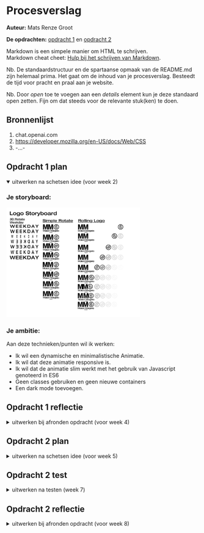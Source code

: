 # Procesverslag
**Auteur:** Mats Renze Groot

**De opdrachten:** [opdracht 1](opdracht1/index.html) en [opdracht 2](opdracht2/index.html)


Markdown is een simpele manier om HTML te schrijven.  
Markdown cheat cheet: [Hulp bij het schrijven van Markdown](https://github.com/adam-p/markdown-here/wiki/Markdown-Cheatsheet).

Nb. De standaardstructuur en de spartaanse opmaak van de README.md zijn helemaal prima. Het gaat om de inhoud van je procesverslag. Besteedt de tijd voor pracht en praal aan je website.

Nb. Door *open* toe te voegen aan een *details* element kun je deze standaard open zetten. Fijn om dat steeds voor de relevante stuk(ken) te doen.



## Bronnenlijst
  1. chat.openai.com
  2. https://developer.mozilla.org/en-US/docs/Web/CSS
  3. -...-



## Opdracht 1 plan

<details open>
  <summary>uitwerken na schetsen idee (voor week 2)</summary>


  ### Je storyboard:
  <img src="readme-images/Logo Storyboard.png" width="350px" alt="storyboard voor opdracht 1">


  ### Je ambitie: 
  Aan deze technieken/punten wil ik werken:
  - Ik wil een dynamische en minimalistische Animatie.
  - Ik wil dat deze animatie responsive is.
  - Ik wil dat de animatie slim werkt met het gebruik van Javascript genoteerd in ES6
  - Geen classes gebruiken en geen nieuwe containers
  - Een dark mode toevoegen.
 
</details>



## Opdracht 1 reflectie

<details>
  <summary>uitwerken bij afronden opdracht (voor week 4)</summary>


  ### Je uitkomst - karakteristiek screenshot(s):
  <div style="display:flex; justify-content:space-between; box-shadow: 2px 2px 4px #ffffff;">
  <img src="readme-images/SS-FvD-LightMode.png" width="375px" alt="uitomst opdracht 1">
 <img src="readme-images/SS-Fvd-DarkMode.png" width="375px" alt="uitomst opdracht 1">
  </div>
  
  ### Dit ging goed/Heb ik geleerd: 
  Korte omschrijving met plaatje(s)
  
  Op de regel met Maison Margiela zit een scroll animatie. De grenzen van deze animatie worden bepaald door een overflow. Ik had deze overflow eerst op de parent container staan, de h1, maar dit had helaas ook invloed op de animatie van het cijfertje. Die verdween namelijk, omdat deze buiten de breedte en in een latere iteratie de hoogte van de container bewoog tijdens zijn animatie. Ik heb dit gelukkig kunnen oplossen door middel van Javascript. Ik heb namelijk gebruik gemaakt van een combinatie van de Animationend eventlistener, een SetTimeout en een beetje DOM manipulatie om ervoor te zorgen dat de scroll animatie en de overflow die daar bij hoort pas afspelen nadat de animatie van het cijfertje eindigt.
  <br>

  <img src="readme-images/SS-FvD-JS.png" width="375px" alt="Javascript Screenshot">


  ### Dit was lastig/Is niet gelukt:
  <br>
  Het gebruik van keyframes was eerst nog erg onintuitief voor mij, omdat je werkt met een een begin en eindresultaat gekoppeld aan bepaalde waarde in procenten. Alles tussen deze specifieke punten wordt automatisch geanimeerd, waardoor het voor mij soms nog wat verwarrend was. Ook was het gebruiken van meerdere transforms soms moeilijk omdat deze dan verkeerd genoteerd had in mijn CSS. Gelukkig heb ik dit later onder de knie gekregen.\
  
  
  
  </details>
 

## Opdracht 2 plan

<details>
  <summary>uitwerken na schetsen idee (voor week 5)</summary>


  ### Je ontwerp:
  <img src="readme-images/Revolve _ Iphone _ Menu Open.png" width="190px" alt="ontwerp opdracht 2">

  <img src="readme-images/Revolve _ Iphone _ Menu Closed.png" width="190px" alt="ontwerp opdracht 2">
  
<img src="readme-images/Revolve _ Laptop _ Menu-1.png" width="420px" alt="ontwerp opdracht 2">

  ### Je ambitie: 
  Aan deze technieken/punten wil ik werken:
  - Ik wil Meerder files kunnen opslaan en oproepen gebaseerd op user input.
  - Ik wil dat ik animaties af kan laten spelen als feedback.
  - Ik wil dat Kan kiezen welke nummer hij af wilt spelen.
  - meerdere vormen van interactie.
  - ...
</details>



## Opdracht 2 test

<details>
  <summary>uitwerken na testen (week 7)</summary>

  Neem minimaal 5 bevindingen op:



  ### Bevinding 1:


Responsivess op grotere Iphones (12 pro max >) laat de laptop layout zien ook als het scherm rechtop staat.

  #### oplossing:

Ik heb het minimum break point verhoogd van 400px naar 450px. 

  ### Bevinding 2:

  Voice commands zorgde voor veel crashes en performance issues op IOS devices. 

  #### oplossing:

  Ik heb de functie van de Voice Control functionaliteit nu in een keydown functie gezet. Deze functionaliteit is nu dus alleen beschikbaar op desktop 
  devices. De gebruiker moet nu op de enter knop drukken om Voice control (tijdelijk) aan te zetten. Ik heb er ook voor gekozen om het tijdelijke aspect te
  behouden om de VoiceRecognition anders te veel perfomance vraagt.


  ### Bevinding 3:

Het werkent maken van de skip forward and skip backward buttons.

  #### oplossing:

  Ik heb alle tracks in de array een specifieke waarde gegeven op basis van de numerieke volgorde waarin zij staan. 

Met gebruik van if else statements wordt er met javascript gekeken naar de waarde van de huidige track en op basis van user input wordt er dan +1 toegevoegd aan de track value. Dit gebeurd als de gebruiker op de skipForward button drukt. Deze hogere waarde staat dan gelijk aan de volgende track en deze wordt dan afgespeeld. Hetzelfde principe werkt ook voor de skipBackward, maar inplaats van + 1 doen we - 1.

 ### Bevinding 4:

 Display:grid voor responsiveness gebruiken.

  #### oplossing:

Ik had veel moeite met het overzetten van de layout naar de desktop versie van het ontwerp, ik gebruikte eerst eigenlijk alleen maar flexbox, maar na wat hulp 
van Sanne is mijn gridhaat nu volledig verdwenen. Met grid heb ik mijn pagina in vier secties verdeeld en op basis van de grootte van de viewport heeft elke sectie een aangegeven plek op het grid. Dit heeft gezorg voor een veel netter ontwerp en logischere CSS.

 ### Bevinding 5:

Specifity van CSS Selectoren verbeteren, omdat deze vaak door een eerdere selectoren werden overruled.

#### oplossing:

Ik ben naar Sanne toegestapt om te vragen hoe ik dit probleem moet oplossen ik heb met name geleerd over de de direct parent selector ">" en dat je een class kan combineren met een section:nth-of-type(n) of dergelijke om zo een krachtigere selector te hebben.
  
</details>



## Opdracht 2 reflectie

<details>
  <summary>uitwerken bij afronden opdracht (voor week 8)</summary>

  ### Je uitkomst - karakteristiek screenshot(s):
  <img src="readme-images/Menu_closed_Iphone.png" width="185px" alt="uitkomst opdracht 2">
<img src="readme-images/Menu_open_Iphone.png" width="185px" alt="top">
<img src="readme-images/Desktop_Full.png" width="375px" alt="top">

  ### Dit ging goed/Heb ik geleerd: 

<img src="readme-images/Desktop_Full.png" width="375px" alt="top">

- Het gebruik maken van grid voor positioning and responsiveness.
- Het Gebruik maken van een API voor voice recognition en controls
- If Else statements gebruiken om door een array te navigeren.
- Dom manipulatie op basis van items binnen een Array
- Inheritance van CSS selectoren
- Dom manipulatie voor user Feedback


  ### Dit was lastig/Is niet gelukt:

Het mogelijk maken van voice commands op mobile devices. De performance impact van VC was te groot en liet de website te vaak crashen 
om het er in te houden. Ik wou het nog mogelijk maken door gebruik te maken van de "DeviceMotionEvent" maar de kreeg ik helaas niet aan de praat.

<img src="readme-images/Menu_closed_Iphone.png" width="185px" alt="uitkomst opdracht 2">

</details>
